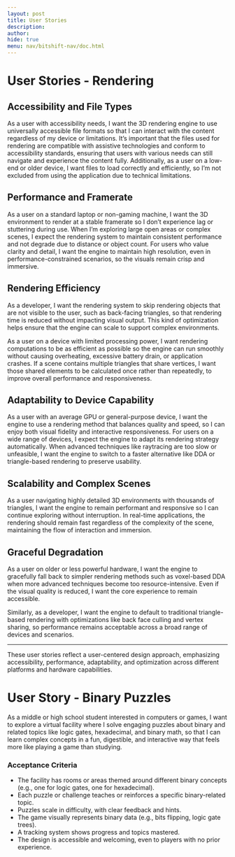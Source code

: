 ```yaml
---
layout: post 
title: User Stories
description: 
author: 
hide: true
menu: nav/bitshift-nav/doc.html
---
```


# User Stories - Rendering

## Accessibility and File Types

As a user with accessibility needs, I want the 3D rendering engine to use universally accessible file formats so that I can interact with the content regardless of my device or limitations. It’s important that the files used for rendering are compatible with assistive technologies and conform to accessibility standards, ensuring that users with various needs can still navigate and experience the content fully. Additionally, as a user on a low-end or older device, I want files to load correctly and efficiently, so I’m not excluded from using the application due to technical limitations.

## Performance and Framerate

As a user on a standard laptop or non-gaming machine, I want the 3D environment to render at a stable framerate so I don’t experience lag or stuttering during use. When I’m exploring large open areas or complex scenes, I expect the rendering system to maintain consistent performance and not degrade due to distance or object count. For users who value clarity and detail, I want the engine to maintain high resolution, even in performance-constrained scenarios, so the visuals remain crisp and immersive.

## Rendering Efficiency

As a developer, I want the rendering system to skip rendering objects that are not visible to the user, such as back-facing triangles, so that rendering time is reduced without impacting visual output. This kind of optimization helps ensure that the engine can scale to support complex environments.

As a user on a device with limited processing power, I want rendering computations to be as efficient as possible so the engine can run smoothly without causing overheating, excessive battery drain, or application crashes. If a scene contains multiple triangles that share vertices, I want those shared elements to be calculated once rather than repeatedly, to improve overall performance and responsiveness.

## Adaptability to Device Capability

As a user with an average GPU or general-purpose device, I want the engine to use a rendering method that balances quality and speed, so I can enjoy both visual fidelity and interactive responsiveness. For users on a wide range of devices, I expect the engine to adapt its rendering strategy automatically. When advanced techniques like raytracing are too slow or unfeasible, I want the engine to switch to a faster alternative like DDA or triangle-based rendering to preserve usability.

## Scalability and Complex Scenes

As a user navigating highly detailed 3D environments with thousands of triangles, I want the engine to remain performant and responsive so I can continue exploring without interruption. In real-time applications, the rendering should remain fast regardless of the complexity of the scene, maintaining the flow of interaction and immersion.

## Graceful Degradation

As a user on older or less powerful hardware, I want the engine to gracefully fall back to simpler rendering methods such as voxel-based DDA when more advanced techniques become too resource-intensive. Even if the visual quality is reduced, I want the core experience to remain accessible.

Similarly, as a developer, I want the engine to default to traditional triangle-based rendering with optimizations like back face culling and vertex sharing, so performance remains acceptable across a broad range of devices and scenarios.

---

These user stories reflect a user-centered design approach, emphasizing accessibility, performance, adaptability, and optimization across different platforms and hardware capabilities.

# User Story - Binary Puzzles
As a middle or high school student interested in computers or games, I want to explore a virtual facility where I solve engaging puzzles about binary and related topics like logic gates, hexadecimal, and binary math, so that I can learn complex concepts in a fun, digestible, and interactive way that feels more like playing a game than studying.

### Acceptance Criteria
- The facility has rooms or areas themed around different binary concepts (e.g., one for logic gates, one for hexadecimal).
- Each puzzle or challenge teaches or reinforces a specific binary-related topic.
- Puzzles scale in difficulty, with clear feedback and hints.
- The game visually represents binary data (e.g., bits flipping, logic gate trees).
- A tracking system shows progress and topics mastered.
- The design is accessible and welcoming, even to players with no prior experience.
